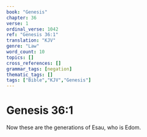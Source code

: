 ```yaml
---
book: "Genesis"
chapter: 36
verse: 1
ordinal_verse: 1042
ref: "Genesis 36:1"
translation: "KJV"
genre: "Law"
word_count: 10
topics: []
cross_references: []
grammar_tags: [negation]
thematic_tags: []
tags: ["Bible","KJV","Genesis"]
---
```


# Genesis 36:1

Now these are the generations of Esau, who is Edom.
